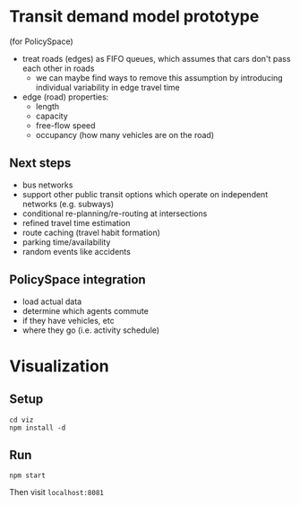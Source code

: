 # Transit demand model prototype
(for PolicySpace)

- treat roads (edges) as FIFO queues, which assumes that cars don't pass each other in roads
    - we can maybe find ways to remove this assumption by introducing individual variability in edge travel time
- edge (road) properties:
    - length
    - capacity
    - free-flow speed
    - occupancy (how many vehicles are on the road)

## Next steps

- bus networks
- support other public transit options which operate on independent networks (e.g. subways)
- conditional re-planning/re-routing at intersections
- refined travel time estimation
- route caching (travel habit formation)
- parking time/availability
- random events like accidents

## PolicySpace integration

- load actual data
- determine which agents commute
- if they have vehicles, etc
- where they go (i.e. activity schedule)

# Visualization

## Setup

```
cd viz
npm install -d
```

## Run

```
npm start
```

Then visit `localhost:8081`

